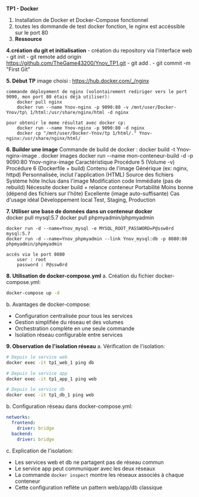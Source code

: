 **TP1 - Docker** 
1. Installation de Docker et Docker-Compose fonctionnel
2. toutes les dommande de test docker fonction, le nginx est accéssible sur le port 80
3. **Ressource**

**4.création du git et initialisation**
    - création du repository via l'interface web
    - git init
    - git remote add origin https://github.com/TheGame43200/Ynov_TP1.git
    - git add .
    - git commit -m "First Git"


**5. Début TP**
    image choisi : 
        https://hub.docker.com/_/nginx

    commande déployement de nginx (volontairement rediriger vers le port 9090, mon port 80 étais déjà utiliser):
        docker pull nginx
        docker run --name Ynov-nginx -p 9090:80 -v /mnt/user/Docker-Ynov/tp\ 1/html:/usr/share/nginx/html -d nginx

    pour obtenir le meme résultat avec docker cp: 
        docker run --name Ynov-nginx -p 9090:80 -d nginx
        docker cp "/mnt/user/Docker-Ynov/tp 1/html/." Ynov-nginx:/usr/share/nginx/html/



**6. Builder une image**
    Commande de build de docker : 
        docker build -t Ynov-nginx-image .
        docker images
        docker run --name mon-conteneur-build -d -p 9090:80 Ynov-nginx-image
            Caractéristique	        Procédure 5 (Volume -v)	                            Procédure 6 (Dockerfile + build)
            Contenu de l'image	    Générique (ex: nginx, httpd)	                    Personnalisée, inclut l'application (HTML)
            Source des fichiers	    Système hôte	                                    Inclus dans l'image
            Modification code	    Immédiate (pas de rebuild)	                        Nécessite docker build + relance conteneur
            Portabilité	            Moins bonne (dépend des fichiers sur l'hôte)	    Excellente (image auto-suffisante)
            Cas d'usage idéal	    Développement local	                                Test, Staging, Production


**7. Utiliser une base de données dans un conteneur docker**    
    docker pull mysql:5.7
    docker pull phpmyadmin/phpmyadmin

    docker run -d --name=Ynov_mysql -e MYSQL_ROOT_PASSWORD=P@ssw0rd mysql:5.7
    docker run -d --name=Ynov_phpmyadmin --link Ynov_mysql:db -p 8080:80 phpmyadmin/phpmyadmin

    accés via le port 8080 
        user : root
        password : P@ssw0rd
**8. Utilisation de docker-compose.yml**
a. Création du fichier docker-compose.yml:
```bash
docker-compose up -d
```
b. Avantages de docker-compose:
- Configuration centralisée pour tous les services
- Gestion simplifiée du réseau et des volumes
- Orchestration complète en une seule commande
- Isolation réseau configurable entre services

**9. Observation de l'isolation réseau**
a. Vérification de l'isolation:
```bash
# Depuis le service web
docker exec -it tp1_web_1 ping db

# Depuis le service app
docker exec -it tp1_app_1 ping web

# Depuis le service db
docker exec -it tp1_db_1 ping web
```

b. Configuration réseau dans docker-compose.yml:
```yaml
networks:
  frontend:
    driver: bridge
  backend:
    driver: bridge
```

c. Explication de l'isolation:
- Les services web et db ne partagent pas de réseau commun
- Le service app peut communiquer avec les deux réseaux
- La commande `docker inspect` montre les réseaux associés à chaque conteneur
- Cette configuration reflète un pattern web/app/db classique